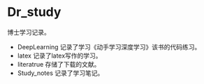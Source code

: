 # Dr_study
博士学习记录。



- DeepLearning 记录了学习《动手学习深度学习》该书的代码练习。
- latex 记录了latex写作的学习。
- literatrue 存储了下载的文献。
- Study_notes 记录了学习笔记。
